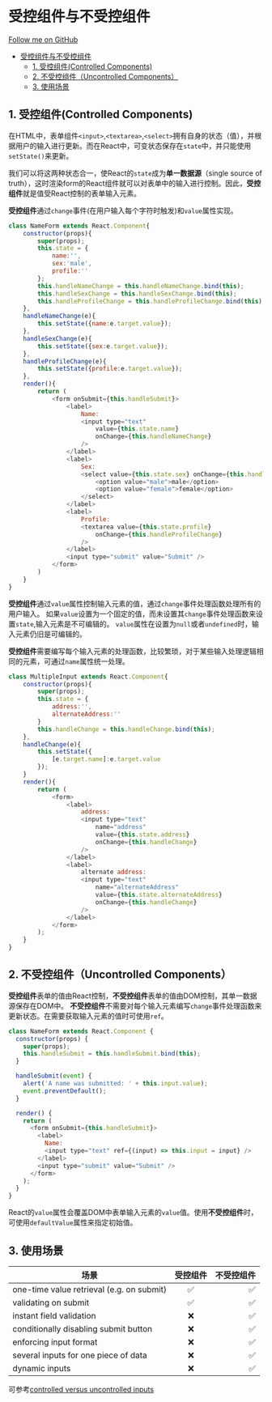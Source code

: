 # 受控组件与不受控组件

[Follow me on GitHub](https://github.com/yuhgi/yuhgi-daily/tree/master/react)

- [受控组件与不受控组件](#%E5%8F%97%E6%8E%A7%E7%BB%84%E4%BB%B6%E4%B8%8E%E4%B8%8D%E5%8F%97%E6%8E%A7%E7%BB%84%E4%BB%B6)
    - [1. 受控组件(Controlled Components)](#1-%E5%8F%97%E6%8E%A7%E7%BB%84%E4%BB%B6controlled-components)
    - [2. 不受控组件（Uncontrolled Components）](#2-%E4%B8%8D%E5%8F%97%E6%8E%A7%E7%BB%84%E4%BB%B6%EF%BC%88uncontrolled-components%EF%BC%89)
    - [3. 使用场景](#3-%E4%BD%BF%E7%94%A8%E5%9C%BA%E6%99%AF)

## 1. 受控组件(Controlled Components)

在HTML中，表单组件`<input>`,`<textarea>`,`<select>`拥有自身的状态（值），并根据用户的输入进行更新。而在React中，可变状态保存在`state`中，并只能使用`setState()`来更新。

我们可以将这两种状态合一，使React的`state`成为**单一数据源**（single source of truth），这时渲染form的React组件就可以对表单中的输入进行控制。因此，**受控组件**就是值受React控制的表单输入元素。

**受控组件**通过`change`事件(在用户输入每个字符时触发)和`value`属性实现。

```javascript
class NameForm extends React.Component{
    constructor(props){
        super(props);
        this.state = {
            name:'',
            sex:'male',
            profile:''
        };
        this.handleNameChange = this.handleNameChange.bind(this);
        this.handleSexChange = this.handleSexChange.bind(this);
        this.handleProfileChange = this.handleProfileChange.bind(this);
    },
    handleNameChange(e){
        this.setState({name:e.target.value});
    },
    handleSexChange(e){
        this.setState({sex:e.target.value});
    },
    handleProfileChange(e){
        this.setState({profile:e.target.value});
    },
    render(){
        return (
            <form onSubmit={this.handleSubmit}>
                <label>
                    Name:
                    <input type="text"
                        value={this.state.name}
                        onChange={this.handleNameChange}
                    />
                </label>
                <label>
                    Sex:
                    <select value={this.state.sex} onChange={this.handleSexChange}>
                        <option value="male">male</option>
                        <option value="female">female</option>
                    </select>
                </label>
                <label>
                    Profile:
                    <textarea value={this.state.profile}
                        onChange={this.handleProfileChange}
                    />
                </label>
                <input type="submit" value="Submit" />
            </form>
        )
    }
}
```

**受控组件**通过`value`属性控制输入元素的值，通过`change`事件处理函数处理所有的用户输入。
如果`value`设置为一个固定的值，而未设置其`change`事件处理函数来设置`state`,输入元素是不可编辑的。
`value`属性在设置为`null`或者`undefined`时，输入元素仍旧是可编辑的。

**受控组件**需要编写每个输入元素的处理函数，比较繁琐，对于某些输入处理逻辑相同的元素，可通过`name`属性统一处理。

```javascript
class MultipleInput extends React.Component{
    constructor(props){
        super(props);
        this.state = {
            address:'',
            alternateAddress:''
        }
        this.handleChange = this.handleChange.bind(this);
    },
    handleChange(e){
        this.setState({
            [e.target.name]:e.target.value
        });
    }
    render(){
        return (
            <form>
                <label>
                    address:
                    <input type="text"
                        name="address"
                        value={this.state.address}
                        onChange={this.handleChange}
                    />
                </label>
                <label>
                    alternate address:
                    <input type="text"
                        name="alternateAddress"
                        value={this.state.alternateAddress}
                        onChange={this.handleChange}
                    />
                </label>
            </form>
        );
    }
}
```

## 2. 不受控组件（Uncontrolled Components）

**受控组件**表单的值由React控制，**不受控组件**表单的值由DOM控制，其单一数据源保存在DOM中。
**不受控组件**不需要对每个输入元素编写`change`事件处理函数来更新状态。在需要获取输入元素的值时可使用`ref`。

```javascript
class NameForm extends React.Component {
  constructor(props) {
    super(props);
    this.handleSubmit = this.handleSubmit.bind(this);
  }

  handleSubmit(event) {
    alert('A name was submitted: ' + this.input.value);
    event.preventDefault();
  }

  render() {
    return (
      <form onSubmit={this.handleSubmit}>
        <label>
          Name:
          <input type="text" ref={(input) => this.input = input} />
        </label>
        <input type="submit" value="Submit" />
      </form>
    );
  }
}
```

React的`value`属性会覆盖DOM中表单输入元素的`value`值。使用**不受控组件**时，可使用`defaultValue`属性来指定初始值。

## 3. 使用场景

|场景|受控组件|不受控组件|
| ------------- |:-------------:| -----:|
|one-time value retrieval (e.g. on submit)|✅|✅|
|validating on submit|✅|✅|
|instant field validation|❌|✅|
|conditionally disabling submit button|❌|✅|
|enforcing input format|❌|✅|
|several inputs for one piece of data|❌|✅|
|dynamic inputs|❌|✅|

可参考[controlled versus uncontrolled inputs](https://goshakkk.name/controlled-vs-uncontrolled-inputs-react/)